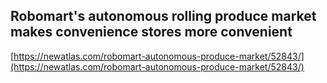## Robomart's autonomous rolling produce market makes convenience stores more convenient
  
  [https://newatlas.com/robomart-autonomous-produce-market/52843/](https://newatlas.com/robomart-autonomous-produce-market/52843/)